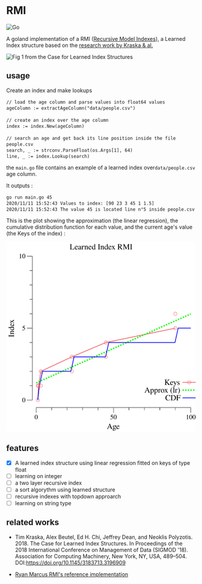RMI
===
![Go](https://github.com/BenJoyenConseil/learned_index/workflows/Go/badge.svg)

A goland implementation of a RMI ([Recursive Model Indexes](https://github.com/learnedsystems/RMI)), 
a Learned Index structure based on the [research work by Kraska & al.](https://arxiv.org/abs/1712.01208) 

![Fig 1 from the Case for Learned Index Structures](http://people.csail.mit.edu/ryanmarcus/rmi.png)

## usage

Create an index and make lookups

	// load the age column and parse values into float64 values
	ageColumn := extractAgeColumn("data/people.csv")

	// create an index over the age column
	index := index.New(ageColumn)

	// search an age and get back its line position inside the file people.csv
	search, _ := strconv.ParseFloat(os.Args[1], 64)
	line, _ := index.Lookup(search)

the `main.go` file contains an example of a learned index over`data/people.csv` age column. 

It outputs : 

    go run main.go 45
    2020/11/11 15:52:43 Values to index: [90 23 3 45 1 1.5]
    2020/11/11 15:52:43 The value 45 is located line n°5 inside people.csv 

This is the plot showing the approximation (the linear regression), the cumulative distribution function for each value,
and the current age's value (the Keys of the index) : 

![Fig 2 the LearnedIndex over people.csv](assets/plot.svg)

## features

- [x] A learned index structure using linear regression fitted on keys of type float
- [ ] learning on integer
- [ ] a two layer recursive index
- [ ] a sort algorythm using learned structure
- [ ] recursive indexes with topdown approarch
- [ ] learning on string type

## related works

* Tim Kraska, Alex Beutel, Ed H. Chi, Jeffrey Dean, and Neoklis Polyzotis. 2018. The Case for Learned Index Structures. In Proceedings of the 2018 International Conference on Management of Data (SIGMOD '18). Association for Computing Machinery, New York, NY, USA, 489–504. DOI:https://doi.org/10.1145/3183713.3196909

* [Ryan Marcus RMI's reference implementation](https://github.com/learnedsystems/RMI)
